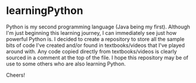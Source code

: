 # learningPython

Python is my second programming language (Java being my first).  Although I'm just beginning this learning journey, I can immediately see just how powerful Python is.  I decided to create a repository to store all the sample bits of code I've created and/or found in textbooks/videos that I've played around with. Any code copied directly from textbooks/videos is clearly sourced in a comment at the top of the file. I hope this repository may be of use to some others who are also learning Python.

Cheers!

